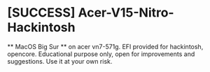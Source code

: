 # [SUCCESS] Acer-V15-Nitro-Hackintosh
** MacOS Big Sur ** on acer vn7-571g. EFI provided for hackintosh, opencore. Educational purpose only, open for improvements and suggestions. Use it at your own risk. 
